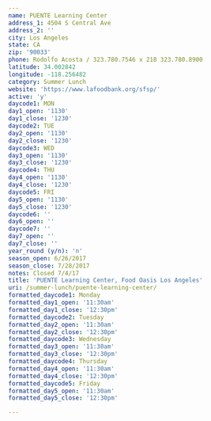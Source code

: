```yaml
---
name: PUENTE Learning Center
address_1: 4504 S Central Ave
address_2: ''
city: Los Angeles
state: CA
zip: '90033'
phone: Rodolfo Acosta / 323.780.7546 x 218 323.780.8900
latitude: 34.002842
longitude: -118.256482
category: Summer Lunch
website: 'https://www.lafoodbank.org/sfsp/'
active: 'y'
daycode1: MON
day1_open: '1130'
day1_close: '1230'
daycode2: TUE
day2_open: '1130'
day2_close: '1230'
daycode3: WED
day3_open: '1130'
day3_close: '1230'
daycode4: THU
day4_open: '1130'
day4_close: '1230'
daycode5: FRI
day5_open: '1130'
day5_close: '1230'
daycode6: ''
day6_open: ''
daycode7: ''
day7_open: ''
day7_close: ''
year_round (y/n): 'n'
season_open: 6/26/2017
season_close: 7/28/2017
notes: Closed 7/4/17
title: 'PUENTE Learning Center, Food Oasis Los Angeles'
uri: /summer-lunch/puente-learning-center/
formatted_daycode1: Monday
formatted_day1_open: '11:30am'
formatted_day1_close: '12:30pm'
formatted_daycode2: Tuesday
formatted_day2_open: '11:30am'
formatted_day2_close: '12:30pm'
formatted_daycode3: Wednesday
formatted_day3_open: '11:30am'
formatted_day3_close: '12:30pm'
formatted_daycode4: Thursday
formatted_day4_open: '11:30am'
formatted_day4_close: '12:30pm'
formatted_daycode5: Friday
formatted_day5_open: '11:30am'
formatted_day5_close: '12:30pm'

---
```



